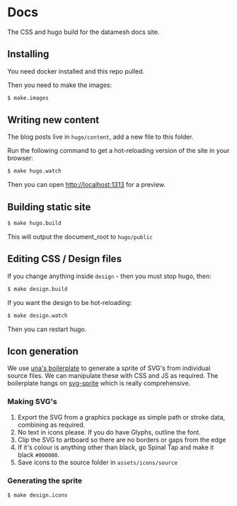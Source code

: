 # Docs

The CSS and hugo build for the datamesh docs site.

## Installing

You need docker installed and this repo pulled.

Then you need to make the images:

```bash
$ make.images
```

## Writing new content

The blog posts live in `hugo/content`, add a new file to this folder.

Run the following command to get a hot-reloading version of the site in your browser:

```bash
$ make hugo.watch
```

Then you can open [http://localhost:1313](http://localhost:1313) for a preview.

## Building static site

```bash
$ make hugo.build
```

This will output the document_root to `hugo/public`

## Editing CSS / Design files

If you change anything inside `design` - then you must stop hugo, then:

```bash
$ make design.build
```

If you want the design to be hot-reloading:

```bash
$ make design.watch
```

Then you can restart hugo.

## Icon generation

We use [una's boilerplate](https://github.com/una/svg-icon-system-boilerplate) to generate a sprite of SVG's from individual source files. We can manipulate these with CSS and JS as required.
The boilerplate hangs on [svg-sprite](https://github.com/jkphl/svg-sprite) which is really comprehensive.

### Making SVG's

1. Export the SVG from a graphics package as simple path or stroke data, combining as required.
2. No text in icons please. If you do have Glyphs, outline the font.
3. Clip the SVG to artboard so there are no borders or gaps from the edge
4. If it's colour is anything other than black, go Spinal Tap and make it black `#000000`.
5. Save icons to the source folder in `assets/icons/source`

### Generating the sprite

```bash
$ make design.icons
```
